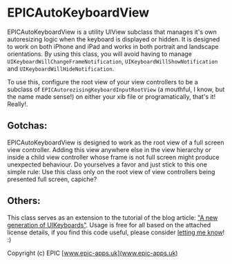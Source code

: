# EPICAutoKeyboardView

EPICAutoKeyboardView is a utility UIView subclass that manages it's own autoresizing logic when the keyboard is displayed or hidden. It is designed to work on both iPhone and iPad and works in both portrait and landscape orientations. By using this class, you will avoid having to manage `UIKeyboardWillChangeFrameNotification`, `UIKeyboardWillShowNotification` and `UIKeyboardWillHideNotification`. 

To use this, configure the root view of your view controllers to be a subclass of `EPICAutorezisingKeyboardInputRootView` (a mouthful, I know, but the name made sense!) on either your xib file or programatically, that's it! Really!.

Gotchas:
------
EPICAutoKeyboardView is designed to work as the root view of a full screen view controller. Adding this view anywhere else in the view hierarchy or inside a child view controller whose frame is not full screen might produce unexpected behaviour. Do yourselves a favor and just stick to this one simple rule: Use this class only on the root view of view controllers being presented full screen, capiche?

Others:
------

This class serves as an extension to the tutorial of the blog article: ["A new generation of UIKeyboards"](http://epic-apps.uk/2015/06/23/a-new-generation-of-uikeyboards/).
Usage is free for all based on the attached license details, if you find this code useful, please consider [letting me know](helloworld@epic-apps.uk)! :)

Copyright (c) EPIC 
[www.epic-apps.uk](www.epic-apps.uk)



